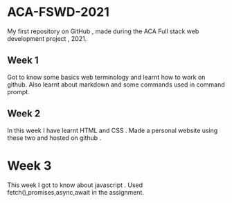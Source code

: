 # ACA-FSWD-2021
My first repository on GitHub , made during the ACA Full stack web development project , 2021.

## Week 1

Got to know some basics web terminology and learnt how to work on github. Also learnt about markdown and some commands used in command prompt.

## Week 2

In this week I have learnt HTML and CSS . Made a personal website using these two and hosted on github .

# Week 3

This week I got to know about javascript . Used fetch(),promises,async,await in the assignment.
